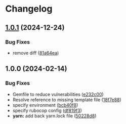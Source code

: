 # Changelog

## [1.0.1](https://github.com/acchiao/trails/compare/v1.0.0...v1.0.1) (2024-12-24)


### Bug Fixes

* remove diff ([81a64ea](https://github.com/acchiao/trails/commit/81a64eadc442e204ef0187299541f47d48dacb66))

## 1.0.0 (2024-02-14)


### Bug Fixes

* Gemfile to reduce vulnerabilities ([e232c00](https://github.com/acchiao/trails/commit/e232c00603dcfecb97e05bb634acbd61c1b0d5bc))
* Resolve reference to missing template file ([18f7e88](https://github.com/acchiao/trails/commit/18f7e88eca411b19d9707dce11334e21dd735c65))
* specify environment ([bcb40f8](https://github.com/acchiao/trails/commit/bcb40f87c48aef27b530112a93b87e0613c273dc))
* specify rubocop config ([df819f3](https://github.com/acchiao/trails/commit/df819f390229cf7e427e4dd7035c2974359471ea))
* **yarn:** add back yarn.lock file ([50228d8](https://github.com/acchiao/trails/commit/50228d8c41ec3446d6d60765765aca1269f2b5ec))
